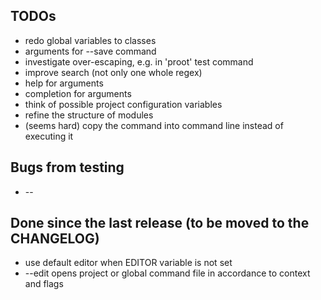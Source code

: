 ## TODOs

* redo global variables to classes
* arguments for --save command
* investigate over-escaping, e.g. in 'proot' test command
* improve search (not only one whole regex)
* help for arguments
* completion for arguments
* think of possible project configuration variables
* refine the structure of modules
* (seems hard) copy the command into command line instead of executing it

## Bugs from testing 

* --

## Done since the last release (to be moved to the CHANGELOG)

* use default editor when EDITOR variable is not set
* --edit opens project or global command file in accordance to context and flags

